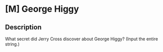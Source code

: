 # [M] George Higgy

## Description

What secret did Jerry Cross discover about George Higgy? (Input the entire string.)

